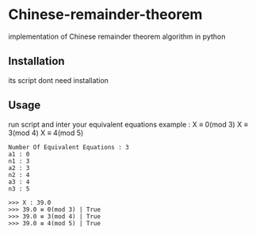 # Chinese-remainder-theorem
implementation of Chinese remainder theorem algorithm in python


## Installation

its script dont need installation

## Usage
run script and  inter your equivalent equations
example :
X ≡ 0(mod 3)
X ≡ 3(mod 4)
X ≡ 4(mod 5)
```terminal
Number Of Equivalent Equations : 3
a1 : 0
n1 : 3
a2 : 3
n2 : 4
a3 : 4
n3 : 5

>>> X : 39.0
>>> 39.0 ≡ 0(mod 3) | True
>>> 39.0 ≡ 3(mod 4) | True
>>> 39.0 ≡ 4(mod 5) | True
```
